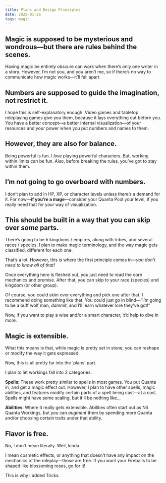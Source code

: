 ```yaml
---
title: Plans and Design Principles
date: 2025-01-26
tags: magic
---
```


## Magic is supposed to be mysterious and wondrous—but there are rules behind the scenes.

Having magic be entirely obscure can work when there’s only one writer in a story. However, I’m not you, and you aren’t me, so if there’s no way to communicate how magic works—it’ll fall apart. 

## Numbers are supposed to guide the imagination, not restrict it. 

I hope this is self-explanatory enough. Video games and tabletop roleplaying games give you them, because it lays everything out before you. You have a better concept—a better internal visualization—of your resources and your power when you put numbers and names to them.

## However, they are also for balance.

Being powerful is fun. I *love* playing powerful characters. But, working within limits can be fun. Also, before breaking the rules, you’ve got to stay within them.

## I’m not going to go overboard with numbers.

I don’t plan to add in HP, XP, or character levels unless there’s a demand for it. For now—**if you’re a mage**—consider your Quanta Pool your level, if you really need that for your way of visualization.
 
## This should be built in a way that you can skip over *some* parts.

There’s going to be 5 kingdoms / empires, along with tribes, and several races / species.  I plan to make magic terminology, and the way magic gets classified, different for each one. 

That’s a lot. However, this is where the first principle comes in—*you don’t need to know all of that!*

Once everything here is fleshed out, you just need to read the core mechanics and premise. After that, you can skip to your race (species) and kingdom (or other group). 

Of course, you could skim over everything and pick one after that. I recommend doing something like that. You could just go in blind—”I’m going to be a buff wolf man, *dammit*, and I’ll learn whatever lore they’ve got!”

Now, if you want to play a wise and/or a smart character, it’d help to dive in more. 

## Magic is extensible.

What this means is that, while magic is pretty set in stone, you can reshape or modify the way it gets expressed.

Now, this is all pretty far into the ‘plans’ part. 

I plan to let workings fall into 2 categories:

**Spells**: These work pretty similar to spells in most games. You put Quanta in, and get a magic effect out. However, I plan to have other spells, magic abilities, and features modify certain parts of a spell being cast—at a cost. Spells might have some scaling, but it'll be nothing like...

**Abilities**: Where it really gets extensible. Abilities often start out as Nil Quanta Workings, but you can *augment* them by spending more Quanta and/or choosing certain traits under that ability. 

## Flavor is free.

No, I don’t mean literally. Well, kinda.

I mean cosmetic effects, or anything that doesn’t have any impact on the mechanics of the roleplay—those are free. If you want your Fireballs to be shaped like blossoming roses, go for it!

This is why I added Tricks.

